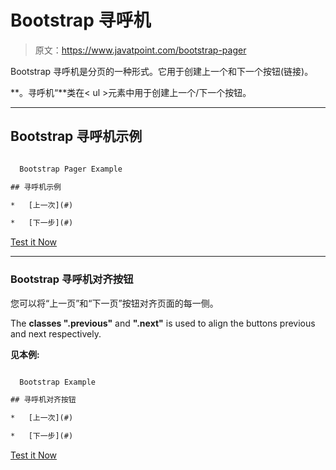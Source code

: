 # Bootstrap 寻呼机

> 原文：<https://www.javatpoint.com/bootstrap-pager>

Bootstrap 寻呼机是分页的一种形式。它用于创建上一个和下一个按钮(链接)。

**。寻呼机“**类在< ul >元素中用于创建上一个/下一个按钮。

* * *

## Bootstrap 寻呼机示例

```html

  Bootstrap Pager Example

## 寻呼机示例

*   [上一次](#)

*   [下一步](#)

```

[Test it Now](https://www.javatpoint.com/oprweb/test.jsp?filename=bootstrappager1)

* * *

### Bootstrap 寻呼机对齐按钮

您可以将“上一页”和“下一页”按钮对齐页面的每一侧。

The **classes ".previous"** and **".next"** is used to align the buttons previous and next respectively.

**见本例:**

```html

  Bootstrap Example

## 寻呼机对齐按钮

*   [上一次](#)

*   [下一步](#)

```

[Test it Now](https://www.javatpoint.com/oprweb/test.jsp?filename=bootstrappager2)